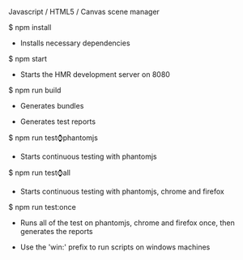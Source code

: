 Javascript / HTML5 / Canvas scene manager


$ npm install

- Installs necessary dependencies

$ npm start

- Starts the HMR development server on 8080

$ npm run build

- Generates bundles

- Generates test reports

$ npm run test:watch:phantomjs

- Starts continuous testing with phantomjs

$ npm run test:watch:all

- Starts continuous testing with phantomjs, chrome and firefox

$ npm run test:once

- Runs all of the test on phantomjs, chrome and firefox once, then generates the reports

* Use the 'win:' prefix to run scripts on windows machines
